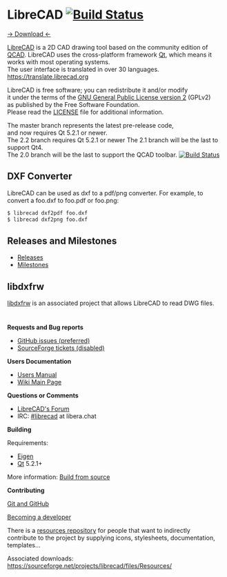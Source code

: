 # LibreCAD [![Build Status](https://travis-ci.org/LibreCAD/LibreCAD.svg?branch=master)](https://travis-ci.org/LibreCAD/LibreCAD) 

[→ Download ←](https://github.com/LibreCAD/LibreCAD/wiki/Download)

[LibreCAD](https://www.librecad.org) is a 2D CAD drawing tool
based on the community edition of [QCAD](https://www.qcad.org).
LibreCAD uses the cross-platform framework [Qt](https://www.qt.io/download-open-source/),
which means it works with most operating systems.  
The user interface is translated in over 30 languages.  https://translate.librecad.org

LibreCAD is free software; you can redistribute it and/or modify  
it under the terms of the [GNU General Public License version 2](https://www.gnu.org/licenses/gpl-2.0.html) (GPLv2)  
as published by the Free Software Foundation.  
Please read the [LICENSE](LICENSE) file for additional information.

The master branch represents the latest pre-release code,  
and now requires Qt 5.2.1 or newer.  
The 2.2 branch requires Qt 5.2.1 or newer
The 2.1 branch will be the last to support Qt4.  
The 2.0 branch will be the last to support the QCAD toolbar. [![Build Status](https://travis-ci.org/LibreCAD/LibreCAD.svg?branch=2.0)](https://travis-ci.org/LibreCAD/LibreCAD) 

## DXF Converter
LibreCAD can be used as dxf to a pdf/png converter. For example, to convert a foo.dxf to foo.pdf or foo.png:
```bash
$ librecad dxf2pdf foo.dxf
$ librecad dxf2png foo.dxf
```
## Releases and Milestones

- [Releases](https://github.com/LibreCAD/LibreCAD/releases)
- [Milestones](https://github.com/LibreCAD/LibreCAD/milestones)

## libdxfrw
[libdxfrw](https://sourceforge.net/projects/libdxfrw/) is an associated project that allows LibreCAD to read DWG files.

#
**Requests and Bug reports**

- [GitHub issues (preferred)](https://github.com/LibreCAD/LibreCAD/issues)
- [SourceForge tickets (disabled)](https://sourceforge.net/p/librecad/_list/tickets?source=navbar)

**Users Documentation**

- [Users Manual](https://librecad.readthedocs.io/)
- [Wiki Main Page](https://dokuwiki.librecad.org/)

**Questions or Comments**

- [LibreCAD's Forum](https://forum.librecad.org/)
- IRC: [#librecad](https://web.libera.chat/#librecad) at libera.chat

**Building**

Requirements:

- [Eigen](https://eigen.tuxfamily.org/index.php?title=Main_Page)
- [Qt](https://www.qt.io/download-open-source/) 5.2.1+

More information: [Build from source](https://github.com/LibreCAD/LibreCAD/wiki/Build-from-source)

**Contributing**

[Git and GitHub](https://github.com/LibreCAD/LibreCAD/wiki/Git-and-GitHub)

[Becoming a developer](https://github.com/LibreCAD/LibreCAD/wiki/Becoming-a-developer)

There is a [resources repository](https://github.com/LibreCAD/Resources) for people that want to indirectly  
contribute to the project by supplying icons, stylesheets, documentation, templates...

Associated downloads: <https://sourceforge.net/projects/librecad/files/Resources/>
